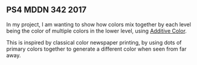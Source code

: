 ## PS4 MDDN 342 2017

In my project, I am wanting to show how colors mix together by each level being the color of multiple colors in the lower level, using [Additive Color](https://en.wikipedia.org/wiki/Additive_color).

This is inspired by classical color newspaper printing, by using dots of primary colors together to generate a different color when seen from far away.